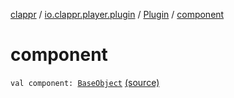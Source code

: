 [clappr](../../index.md) / [io.clappr.player.plugin](../index.md) / [Plugin](index.md) / [component](.)

# component

`val component: `[`BaseObject`](../../io.clappr.player.base/-base-object/index.md) [(source)](https://github.com/clappr/clappr-android/tree/dev/clappr/src/main/kotlin/io/clappr/player/plugin/Plugin.kt#L6)